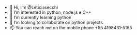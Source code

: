 - 👋 Hi, I’m @Leticiasecchi
- 👀 I’m interested in python, node.js e C++
- 🌱 I’m currently learning python
- 💞️ I’m looking to collaborate on python projects
- 📫 You can reach me on the mobile phone +55 4198431-5165

<!---
Leticiasecchi/Leticiasecchi is a ✨ special ✨ repository because its `README.md` (this file) appears on your GitHub profile.
You can click the Preview link to take a look at your changes.
--->
